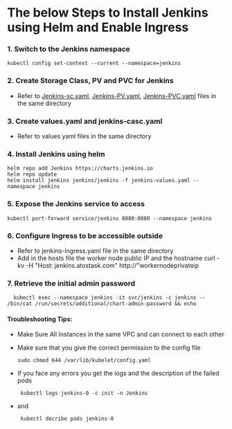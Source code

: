 # The below Steps to Install Jenkins using Helm and Enable Ingress

### 1. Switch to the Jenkins namespace

      
```console
kubectl config set-context --current --namespace=jenkins
```

### 2. Create Storage Class, PV and PVC for Jenkins
- Refer to [Jenkins-sc.yaml](https://github.com/davabdallah/Atos-Task/blob/main/02.%20Install%20Jenkins/01.%20Jenkins.-SC.yaml), [Jenkins-PV.yaml](https://github.com/davabdallah/Atos-Task/blob/main/02.%20Install%20Jenkins/02.%20Jenkins-PV.yaml), [Jenkins-PVC.yaml](https://github.com/davabdallah/Atos-Task/blob/main/02.%20Install%20Jenkins/03.%20Jenkins-PVC.yaml) files in the same directory

### 3. Create values.yaml and jenkins-casc.yaml
- Refer to values yaml files in the same directory

### 4. Install Jenkins using helm

```console 
helm repo add Jenkins https://charts.jenkins.io
helm repo update
helm install jenkins jenkins/jenkins -f jenkins-values.yaml --namespace jenkins
```
### 5. Expose the Jenkins service to access
```console
kubectl port-forward service/jenkins 8080:8080 --namespace jenkins
```
### 6. Configure Ingress to be accessible outside
- Refer to jenkins-ingress.yaml file in the same directory
- Add in the hosts file the worker node public IP and the hostname
      curl -kv -H "Host: jenkins.atostask.com" http://"workernodeprivateip		

### 7. Retrieve the initial admin password  
      kubectl exec --namespace jenkins -it svc/jenkins -c jenkins -- /bin/cat /run/secrets/additional/chart-admin-password && echo

#### Troubleshooting Tips:

- Make Sure All Instances in the same VPC and can connect to each other
  
- Make sure that you give the correct permission to the config file 

 
      sudo chmod 644 /var/lib/kubelet/config.yaml

- If you face any errors you get the logs and the description of the failed pods

       kubectl logs jenkins-0 -c init -n Jenkins
- and
  
       kubectl decribe pods jenkins-0

